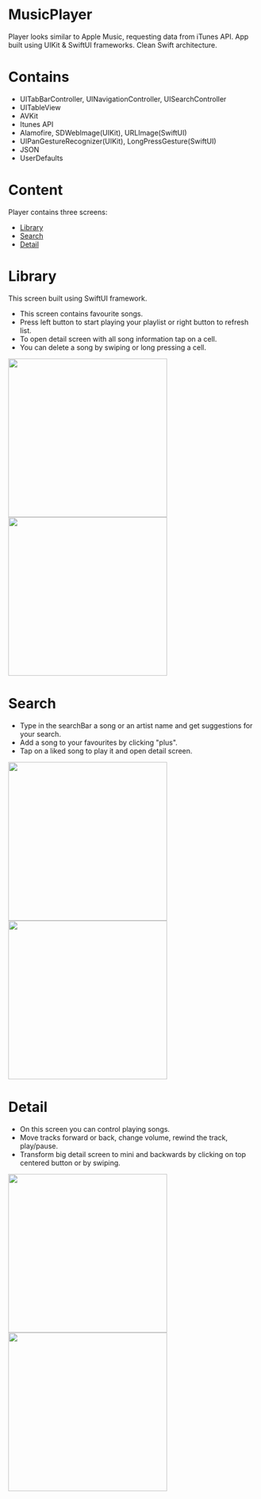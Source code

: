 # MusicPlayer
Player looks similar to Apple Music, requesting data from iTunes API. App built using UIKit &amp; SwiftUI frameworks. Clean Swift architecture.

# Contains 

- UITabBarController, UINavigationController, UISearchController
- UITableView
- AVKit
- Itunes API
- Alamofire, SDWebImage(UIKit), URLImage(SwiftUI)
- UIPanGestureRecognizer(UIKit), LongPressGesture(SwiftUI)
- JSON
- UserDefaults

# Content

Player contains three screens: 
- [Library](#library) 
- [Search](#search) 
- [Detail](#detail)

# Library

This screen built using SwiftUI framework.

- This screen contains favourite songs. 
- Press left button to start playing your playlist or right button to refresh list.
- To open detail screen with all song information tap on a cell.
- You can delete a song by swiping or long pressing a cell.

<img width="320" src="https://user-images.githubusercontent.com/77533590/173417611-f27e1124-2c3c-4b9b-b0ff-6263dcadbdbf.mp4">     <img width="320" src="https://user-images.githubusercontent.com/77533590/173452038-2e2309bf-f7dd-468d-a3cd-15c472b3b6a2.mp4">  

# Search

- Type in the searchBar a song or an artist name and get suggestions for your search.
- Add a song to your favourites by clicking "plus".
- Tap on a liked song to play it and open detail screen.

<img width="320" src="https://user-images.githubusercontent.com/77533590/173541209-da7ccd36-cf57-447c-85f9-aba29e24524b.mp4">   <img width="320" src="https://user-images.githubusercontent.com/77533590/173541381-b2f8ed90-34fc-458c-875a-f78e4417c5e1.mp4"> 

# Detail

- On this screen you can control playing songs.
- Move tracks forward or back, change volume, rewind the track, play/pause.
- Transform big detail screen to mini and backwards by clicking on top centered button or by swiping. 

<img width="320" src="https://user-images.githubusercontent.com/77533590/173545629-bc30986d-9f24-45a1-bc34-fa283c86cfa2.mp4">   <img width="320" src="https://user-images.githubusercontent.com/77533590/173546674-5b407903-2562-44e1-852a-b0711cd1d5f6.mp4">
